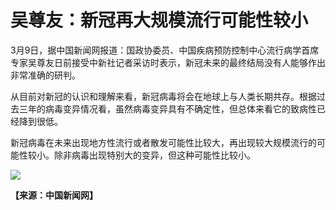 # 吴尊友：新冠再大规模流行可能性较小

3月9日，据中国新闻网报道：国政协委员、中国疾病预防控制中心流行病学首席专家吴尊友日前接受中新社记者采访时表示，新冠未来的最终结局没有人能够作出非常准确的研判。

从目前对新冠的认识和理解来看，新冠病毒将会在地球上与人类长期共存。根据过去三年的病毒变异情况看，虽然病毒变异具有不确定性，但总体来看它的致病性已经降到很低。

新冠病毒在未来出现地方性流行或者散发可能性比较大，再出现较大规模流行的可能性较小。除非病毒出现特别大的变异，但这种可能性比较小。

![](https://inews.gtimg.com/om_bt/OPJkbURRgcqEL941jeEU9sgnDmYhbNH1S3VQslWX0qLksAA/1000)

**【来源：中国新闻网】**

